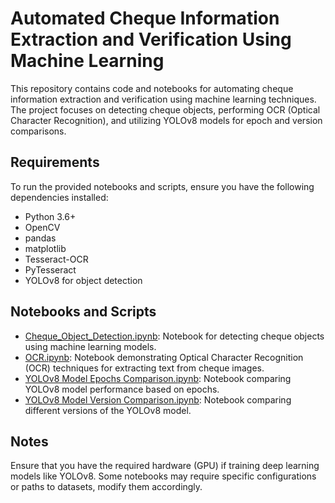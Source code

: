 # Automated Cheque Information Extraction and Verification Using Machine Learning

This repository contains code and notebooks for automating cheque information extraction and verification using machine learning techniques. The project focuses on detecting cheque objects, performing OCR (Optical Character Recognition), and utilizing YOLOv8 models for epoch and version comparisons.

## Requirements

To run the provided notebooks and scripts, ensure you have the following dependencies installed:
- Python 3.6+
- OpenCV
- pandas
- matplotlib
- Tesseract-OCR
- PyTesseract
- YOLOv8 for object detection

## Notebooks and Scripts
- [Cheque_Object_Detection.ipynb](Cheque_Object_Detection.ipynb): Notebook for detecting cheque objects using machine learning models.
- [OCR.ipynb](OCR.ipynb): Notebook demonstrating Optical Character Recognition (OCR) techniques for extracting text from cheque images.
- [YOLOv8 Model Epochs Comparison.ipynb](YOLOv8%20Model%20Epochs%20Comparison.ipynb): Notebook comparing YOLOv8 model performance based on epochs.
- [YOLOv8 Model Version Comparison.ipynb](YOLOv8%20Model%20Version%20Comparison.ipynb): Notebook comparing different versions of the YOLOv8 model.

## Notes

Ensure that you have the required hardware (GPU) if training deep learning models like YOLOv8.
Some notebooks may require specific configurations or paths to datasets, modify them accordingly.
